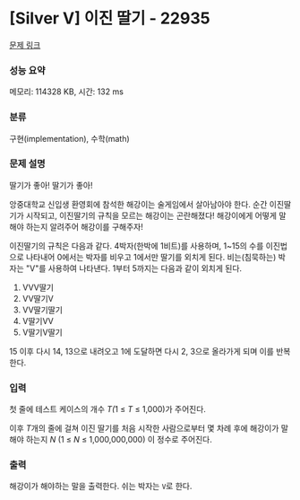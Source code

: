 # [Silver V] 이진 딸기 - 22935 

[문제 링크](https://www.acmicpc.net/problem/22935) 

### 성능 요약

메모리: 114328 KB, 시간: 132 ms

### 분류

구현(implementation), 수학(math)

### 문제 설명

<p>딸기가 좋아! 딸기가 좋아!</p>

<p>앙중대학교 신입생 환영회에 참석한 해강이는 술게임에서 살아남아야 한다. 순간 이진딸기가 시작되고, 이진딸기의 규칙을 모르는 해강이는 곤란해졌다! 해강이에게 어떻게 말해야 하는지 알려주어 해강이를 구해주자!</p>

<p>이진딸기의 규칙은 다음과 같다. 4박자(한박에 1비트)를 사용하며, 1~15의 수를 이진법으로 나타내어 0에서는 박자를 비우고 1에서만 딸기를 외치게 된다. 비는(침묵하는) 박자는 "V"를 사용하여 나타낸다. 1부터 5까지는 다음과 같이 외치게 된다.</p>

<ol>
	<li>VVV딸기</li>
	<li>VV딸기V</li>
	<li>VV딸기딸기</li>
	<li>V딸기VV</li>
	<li>V딸기V딸기</li>
</ol>

<p>15 이후 다시 14, 13으로 내려오고 1에 도달하면 다시 2, 3으로 올라가게 되며 이를 반복한다. </p>

### 입력 

 <p>첫 줄에 테스트 케이스의 개수 <em>T(</em>1 ≤ <i>T </i>≤ 1,000)가 주어진다.</p>

<p>이후<em> T</em>개의 줄에 걸쳐 이진 딸기를 처음 시작한 사람으로부터 몇 차례 후에 해강이가 말해야 하는지<em> N </em>(1 ≤ <em>N</em> ≤ 1,000,000,000) 이 정수로 주어진다.</p>

### 출력 

 <p>해강이가 해야하는 말을 출력한다.  쉬는 박자는 <code>V</code>로 한다. </p>

